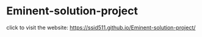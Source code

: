 # Eminent-solution-project

click to visit the website: https://ssid511.github.io/Eminent-solution-project/
